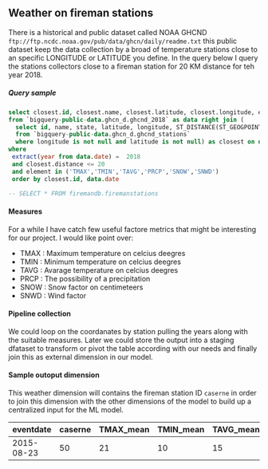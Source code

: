 
## Weather on fireman stations 

There is a historical and public dataset called NOAA GHCND `ftp://ftp.ncdc.noaa.gov/pub/data/ghcn/daily/readme.txt` this public dataset keep the data collection by a broad of temperature stations close to an specific LONGITUDE or LATITUDE you define. In the query below I query the stations collectors close to a fireman station for 20 KM distance for teh year 2018.


##### Query sample

``` sql
select closest.id, closest.name, closest.latitude, closest.longitude, element as stats_name, value as stats_value, date as measure_date  
from `bigquery-public-data.ghcn_d.ghcnd_2018` as data right join (  
  select id, name, state, latitude, longitude, ST_DISTANCE(ST_GEOGPOINT(longitude, latitude),ST_GEOGPOINT( -73.5601720032226, 45.4934543793718 )) / 1000.0 as distance  
  from `bigquery-public-data.ghcn_d.ghcnd_stations`  
  where longitude is not null and latitude is not null) as closest on data.id = closest.id 
where  
 extract(year from data.date) =  2018 
 and closest.distance <= 20  
 and element in ('TMAX','TMIN','TAVG','PRCP','SNOW','SNWD')   
 order by closest.id, data.date 

-- SELECT * FROM firemandb.firemanstations
```

#### Measures

For a while I have catch few useful factore metrics that might be interesting for our project. I would like point over:

- TMAX : Maximum temperature on celcius deegres
- TMIN : Minimum temperature on celcius deegres
- TAVG : Avarage temperature on celcius deegres
- PRCP : The possibility of a precipitation
- SNOW : Snow factor on centimeteers 
- SNWD : Wind factor

#### Pipeline collection

We could loop on the coordanates by station pulling the years along with the suitable measures. Later we could store the output into a staging dfataset to transform or pivot the table according with our needs and finally join this as external dimension in our model.

#### Sample outoput dimension 


This weather dimension will contains the fireman station ID `caserne` in order to join this dimension with the other dimensions of the model to build up a centralized input for the ML model.

|eventdate|caserne|TMAX_mean|TMIN_mean|TAVG_mean|PRCP_mean|SNOW_mean|SNWD_mean|
|---------|-------|---------|---------|---------|---------|---------|---------|
|2015-08-23|50|21|10|15|12|0|12|
